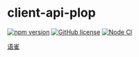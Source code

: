 # client-api-plop

[![npm version](https://badge.fury.io/js/plop-action-eslint.svg)](https://badge.fury.io/js/plop-action-eslint) [![GitHub license](https://img.shields.io/github/license/natterstefan/plop-action-eslint.svg)](https://github.com/natterstefan/plop-action-eslint/blob/main/LICENSE) [![Node CI](https://github.com/natterstefan/plop-action-eslint/actions/workflows/ci.yml/badge.svg)](https://github.com/natterstefan/plop-action-eslint/actions/workflows/ci.yml)

[语雀](https://www.yuque.com/g/u1962761/pgygwr/thttnngrr3tr8d2r/collaborator/join?token=VjIc2Relx4kiq96X&source=doc_collaborator#)
